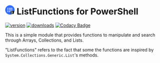 # <img height="30px" src="./.icon/list-functions.png" alt="ListFunctions"></img> ListFunctions for PowerShell

[![version](https://img.shields.io/powershellgallery/v/ListFunctions.svg?include_prereleases)](https://www.powershellgallery.com/packages/ListFunctions)
[![downloads](https://img.shields.io/powershellgallery/dt/ListFunctions.svg?label=downloads)](https://www.powershellgallery.com/stats/packages/ListFunctions?groupby=Version)
[![Codacy Badge](https://app.codacy.com/project/badge/Grade/097d27365fac4fc69ac2c45570db85d6)](https://www.codacy.com/gh/Yevrag35/PowerShell-ListFunctions/dashboard?utm_source=github.com&amp;utm_medium=referral&amp;utm_content=Yevrag35/PowerShell-ListFunctions&amp;utm_campaign=Badge_Grade)

This is a simple module that provides functions to manipulate and search through Arrays, Collections, and Lists.  

"ListFunctions" refers to the fact that some the functions are inspired by <code>System.Collections.Generic.List</code>'s methods.
